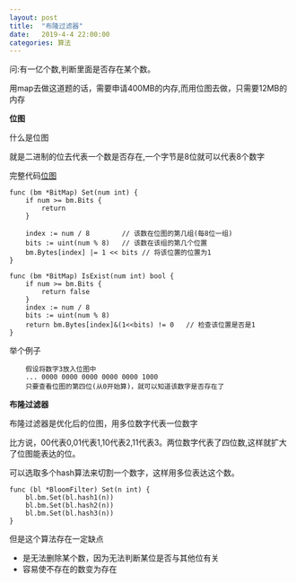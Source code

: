 ```yaml
---
layout: post
title:  "布隆过滤器"
date:   2019-4-4 22:00:00
categories: 算法
---
```


问:有一亿个数,判断里面是否存在某个数。

用map去做这道题的话，需要申请400MB的内存,而用位图去做，只需要12MB的内存

**位图**

什么是位图

就是二进制的位去代表一个数是否存在,一个字节是8位就可以代表8个数字

完整代码[位图](https://github.com/daysleep666/someproject/blob/master/datastruct/bitmap/bitmap/bitmap.go "位图")

```
func (bm *BitMap) Set(num int) {
	if num >= bm.Bits {
		return
	}

	index := num / 8        // 该数在位图的第几组(每8位一组)
	bits := uint(num % 8)   // 该数在该组的第几个位置
	bm.Bytes[index] |= 1 << bits // 将该位置的位置为1
}

func (bm *BitMap) IsExist(num int) bool {
	if num >= bm.Bits {
		return false
	}
	index := num / 8
	bits := uint(num % 8)
	return bm.Bytes[index]&(1<<bits) != 0   // 检查该位置是否是1
}

```

举个例子


```
    假设将数字3放入位图中
    ... 0000 0000 0000 0000 0000 1000
    只要查看位图的第四位(从0开始算)，就可以知道该数字是否存在了

```

**布隆过滤器**

布隆过滤器是优化后的位图，用多位数字代表一位数字

比方说，00代表0,01代表1,10代表2,11代表3。两位数字代表了四位数,这样就扩大了位图能表达的位。

可以选取多个hash算法来切割一个数字，这样用多位表达这个数。

```
func (bl *BloomFilter) Set(n int) {
	bl.bm.Set(bl.hash1(n))
	bl.bm.Set(bl.hash2(n))
	bl.bm.Set(bl.hash3(n))
}
```

但是这个算法存在一定缺点

- 是无法删除某个数，因为无法判断某位是否与其他位有关
- 容易使不存在的数变为存在